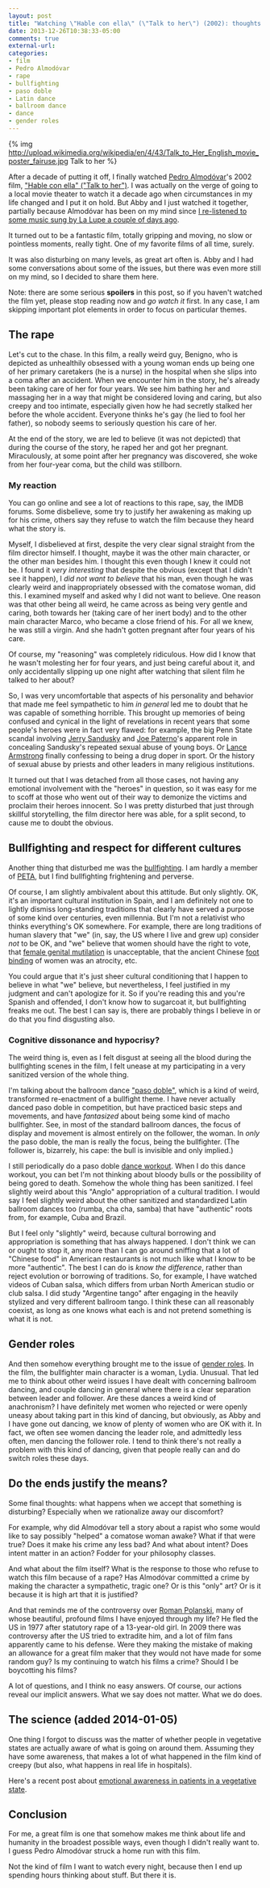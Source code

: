 ```yaml
---
layout: post
title: "Watching \"Hable con ella\" (\"Talk to her\") (2002): thoughts on art, crime, and ethics"
date: 2013-12-26T10:38:33-05:00
comments: true
external-url: 
categories:
- film
- Pedro Almodóvar
- rape
- bullfighting
- paso doble
- Latin dance
- ballroom dance
- dance
- gender roles
---
```

{% img http://upload.wikimedia.org/wikipedia/en/4/43/Talk_to_Her_English_movie_poster_fairuse.jpg Talk to her %}

After a decade of putting it off, I finally watched [Pedro Almodóvar](http://en.wikipedia.org/wiki/Pedro_Almod%C3%B3var)'s 2002 film, ["Hable con ella" ("Talk to her")](http://en.wikipedia.org/wiki/Talk_to_Her). I was actually on the verge of going to a local movie theater to watch it a decade ago when circumstances in my life changed and I put it on hold. But Abby and I just watched it together, partially because Almodóvar has been on my mind since [I re-listened to some music sung by La Lupe a couple of days ago](/blog/2013/12/19/appreciating-the-unique-singer-la-lupe/).

It turned out to be a fantastic film, totally gripping and moving, no slow or pointless moments, really tight. One of my favorite films of all time, surely.

It was also disturbing on many levels, as great art often is. Abby and I had some conversations about some of the issues, but there was even more still on my mind, so I decided to share them here.

Note: there are some serious **spoilers** in this post, so if you haven't watched the film yet, please stop reading now and *go watch it* first. In any case, I am skipping important plot elements in order to focus on particular themes.

<!--more-->

## The rape

Let's cut to the chase. In this film, a really weird guy, Benigno, who is depicted as unhealthily obsessed with a young woman ends up being one of her primary caretakers (he is a nurse) in the hospital when she slips into a coma after an accident. When we encounter him in the story, he's already been taking care of her for four years. We see him bathing her and massaging her in a way that might be considered loving and caring, but also creepy and too intimate, especially given how he had secretly stalked her before the whole accident. Everyone thinks he's gay (he lied to fool her father), so nobody seems to seriously question his care of her.

At the end of the story, we are led to believe (it was not depicted) that during the course of the story, he raped her and got her pregnant. Miraculously, at some point after her pregnancy was discovered, she woke from her four-year coma, but the child was stillborn.

### My reaction

You can go online and see a lot of reactions to this rape, say, the IMDB forums. Some disbelieve, some try to justify her awakening as making up for his crime, others say they refuse to watch the film because they heard what the story is.

Myself, I disbelieved at first, despite the very clear signal straight from the film director himself. I thought, maybe it was the other main character, or the other man besides him. I thought this even though I knew it could not be. I found it *very interesting* that despite the obvious (except that I didn't see it happen), I *did not want to believe* that his man, even though he was clearly weird and inappropriately obsessed with the comatose woman, did this. I examined myself and asked why I did not want to believe. One reason was that other being all weird, he came across as being very gentle and caring, both towards her (taking care of her inert body) and to the other main character Marco, who became a close friend of his. For all we knew, he was still a virgin. And she hadn't gotten pregnant after four years of his care.

Of course, my "reasoning" was completely ridiculous. How did I know that he wasn't molesting her for four years, and just being careful about it, and only accidentally slipping up one night after watching that silent film he talked to her about?

So, I was very uncomfortable that aspects of his personality and behavior that made me feel sympathetic to him *in general* led me to doubt that he was capable of something horrible. This brought up memories of being confused and cynical in the light of revelations in recent years that some people's heroes were in fact very flawed: for example, the big Penn State scandal involving [Jerry Sandusky](http://en.wikipedia.org/wiki/Jerry_Sandusky) and [Joe Paterno](http://en.wikipedia.org/wiki/Joe_Paterno)'s apparent role in concealing Sandusky's repeated sexual abuse of young boys. Or [Lance Armstrong](http://en.wikipedia.org/wiki/Lance_Armstrong) finally confessing to being a drug doper in sport. Or the history of sexual abuse by priests and other leaders in many religious institutions.

It turned out that I was detached from all those cases, not having any emotional involvement with the "heroes" in question, so it was easy for me to scoff at those who went out of their way to demonize the victims and proclaim their heroes innocent. So I was pretty disturbed that just through skillful storytelling, the film director here was able, for a split second, to cause me to doubt the obvious.

## Bullfighting and respect for different cultures

Another thing that disturbed me was the [bullfighting](http://en.wikipedia.org/wiki/Bullfighting). I am hardly a member of [PETA](http://www.peta.org/issues/animals-in-entertainment/animals-used-entertainment-factsheets/bullfighting-tradition-tragedy/), but I find bullfighting frightening and perverse.

Of course, I am slightly ambivalent about this attitude. But only slightly. OK, it's an important cultural institution in Spain, and I am definitely not one to lightly dismiss long-standing traditions that clearly have served a purpose of some kind over centuries, even millennia. But I'm not a relativist who thinks everything's OK somewhere. For example, there are long traditions of human slavery that "we" (in, say, the US where I live and grew up) consider *not* to be OK, and "we" believe that women should have the right to vote, that [female genital mutilation](http://en.wikipedia.org/wiki/Female_genital_mutilation) is unacceptable, that the ancient Chinese [foot binding](http://en.wikipedia.org/wiki/Foot_binding) of women was an atrocity, etc.

You could argue that it's just sheer cultural conditioning that I happen to believe in what "we" believe, but nevertheless, I feel justified in my judgment and can't apologize for it. So if you're reading this and you're Spanish and offended, I don't know how to sugarcoat it, but bullfighting freaks me out. The best I can say is, there are probably things I believe in or do that you find disgusting also.

### Cognitive dissonance and hypocrisy?

The weird thing is, even as I felt disgust at seeing all the blood during the bullfighting scenes in the film, I felt unease at my participating in a very sanitized version of the whole thing.

I'm talking about the ballroom dance ["paso doble"](http://en.wikipedia.org/wiki/Pasodoble), which is a kind of weird, transformed re-enactment of a bullfight theme. I have never actually danced paso doble in competition, but have practiced basic steps and movements, and have *fantasized* about being some kind of macho bullfighter. See, in most of the standard ballroom dances, the focus of display and movement is almost entirely on the follower, the woman. In *only* the paso doble, the man is really the focus, being the bullfighter. (The follower is, bizarrely, his cape: the bull is invisible and only implied.)

I still periodically do a paso doble [dance workout](/blog/2011/12/13/video-review-dancing-with-the-stars-cardio-dance-2006/). When I do this dance workout, you can bet I'm not thinking about bloody bulls or the possibility of being gored to death. Somehow the whole thing has been sanitized. I feel slightly weird about this "Anglo" appropriation of a cultural tradition. I would say I feel slightly weird about the other sanitized and standardized Latin ballroom dances too (rumba, cha cha, samba) that have "authentic" roots from, for example, Cuba and Brazil.

But I feel only "slightly" weird, because cultural borrowing and appropriation is something that has always happened. I don't think we can or ought to stop it, any more than I can go around sniffing that a lot of "Chinese food" in American restaurants is not much like what I know to be more "authentic". The best I can do is *know the difference*, rather than reject evolution or borrowing of traditions. So, for example, I have watched videos of Cuban salsa, which differs from urban North American studio or club salsa. I did study "Argentine tango" after engaging in the heavily stylized and very different ballroom tango. I think these can all reasonably coexist, as long as one knows what each is and not pretend something is what it is not.

## Gender roles

And then somehow everything brought me to the issue of [gender roles](http://en.wikipedia.org/wiki/Gender_role). In the film, the bullfighter main character is a woman, Lydia. Unusual. That led me to think about other weird issues I have dealt with concerning ballroom dancing, and couple dancing in general where there is a clear separation between leader and follower. Are these dances a weird kind of anachronism? I have definitely met women who rejected or were openly uneasy about taking part in this kind of dancing, but obviously, as Abby and I have gone out dancing, we know of plenty of women who are OK with it. In fact, we often see women dancing the leader role, and admittedly less often, men dancing the follower role. I tend to think there's not really a problem with this kind of dancing, given that people really can and do switch roles these days.

## Do the ends justify the means?

Some final thoughts: what happens when we accept that something is disturbing? Especially when we rationalize away our discomfort?

For example, why did Almodóvar tell a story about a rapist who some would like to say possibly "helped" a comatose woman awake? What if that were true? Does it make his crime any less bad? And what about intent? Does intent matter in an action? Fodder for your philosophy classes.

And what about the film itself? What is the response to those who refuse to watch this film because of a rape? Has Almodóvar committed a crime by making the character a sympathetic, tragic one? Or is this "only" art? Or is it because it is high art that it is justified?

And that reminds me of the controversy over [Roman Polanski](http://en.wikipedia.org/wiki/Roman_Polanski), many of whose beautiful, profound films I have enjoyed through my life? He fled the US in 1977 after statutory rape of a 13-year-old girl. In 2009 there was controversy after the US tried to extradite him, and a lot of film fans apparently came to his defense. Were they making the mistake of making an allowance for a great film maker that they would not have made for some random guy? Is my continuing to watch his films a crime? Should I be boycotting his films?

A lot of questions, and I think no easy answers. Of course, our actions reveal our implicit answers. What we say does not matter. What we do does.

## The science (added 2014-01-05)

One thing I forgot to discuss was the matter of whether people in vegetative states are actually aware of what is going on around them. Assuming they have some awareness, that makes a lot of what happened in the film kind of creepy (but also, what happens in real life in hospitals).

Here's a recent post about [emotional awareness in patients in a vegetative state](http://www.spring.org.uk/2014/01/patients-in-vegetative-state-can-respond-emotionally-to-loved-ones.php).

## Conclusion

For me, a great film is one that somehow makes me think about life and humanity in the broadest possible ways, even though I didn't really want to. I guess Pedro Almodóvar struck a home run with this film.

Not the kind of film I want to watch every night, because then I end up spending hours thinking about stuff. But there it is.

